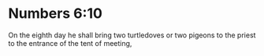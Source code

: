 # Numbers 6:10

On the eighth day he shall bring two turtledoves or two pigeons to the priest to the entrance of the tent of meeting,
